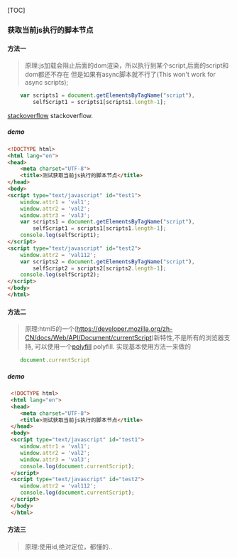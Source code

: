 [TOC]
### 获取当前js执行的脚本节点
#### 方法一
> 原理:js加载会阻止后面的dom渲染，所以执行到某个script,后面的script和dom都还不存在
 但是如果有async脚本就不行了(This won't work for async scripts);
```js
  	var scripts1 = document.getElementsByTagName("script"),
  		selfScript1 = scripts1[scripts1.length-1];
```
[stackoverflow](http://stackoverflow.com/questions/2954790/javascript-get-the-current-executing-script-node) stackoverflow.
##### demo
```html
<!DOCTYPE html>
<html lang="en">
<head>
	<meta charset="UTF-8">
	<title>测试获取当前js执行的脚本节点</title>
</head>
<body>
<script type="text/javascript" id="test1">
	window.attr1 = 'val1';
	window.attr2 = 'val2';
	window.attr3 = 'val3';
	var scripts1 = document.getElementsByTagName("script"),
		selfScript1 = scripts1[scripts1.length-1];
	console.log(selfScript1);
</script>
<script type="text/javascript" id="test2">
	window.attr2 = 'val112';
	var scripts2 = document.getElementsByTagName("script"),
		selfScript2 = scripts2[scripts2.length-1];
	console.log(selfScript2);
</script>
</body>
</html>
```

#### 方法二
> 原理:html5的一个(https://developer.mozilla.org/zh-CN/docs/Web/API/Document/currentScript)新特性,不是所有的浏览器支持,
可以使用一个[polyfill](https://github.com/JamesMGreene/document.currentScript) polyfill. 实现基本使用方法一来做的
```js
    document.currentScript
```
##### demo
```html
 <!DOCTYPE html>
 <html lang="en">
 <head>
 	<meta charset="UTF-8">
 	<title>测试获取当前js执行的脚本节点</title>
 </head>
 <body>
 <script type="text/javascript" id="test1">
 	window.attr1 = 'val1';
 	window.attr2 = 'val2';
 	window.attr3 = 'val3';
 	console.log(document.currentScript);
 </script>
 <script type="text/javascript" id="test2">
 	window.attr2 = 'val112';
 	console.log(document.currentScript);
 </script>
 </body>
 </html>
```
#### 方法三
> 原理:使用id,绝对定位，都懂的..